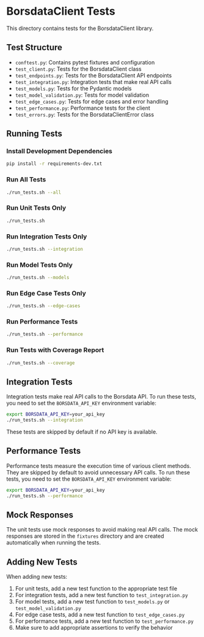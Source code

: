 # BorsdataClient Tests

This directory contains tests for the BorsdataClient library.

## Test Structure

- `conftest.py`: Contains pytest fixtures and configuration
- `test_client.py`: Tests for the BorsdataClient class
- `test_endpoints.py`: Tests for the BorsdataClient API endpoints
- `test_integration.py`: Integration tests that make real API calls
- `test_models.py`: Tests for the Pydantic models
- `test_model_validation.py`: Tests for model validation
- `test_edge_cases.py`: Tests for edge cases and error handling
- `test_performance.py`: Performance tests for the client
- `test_errors.py`: Tests for the BorsdataClientError class

## Running Tests

### Install Development Dependencies

```bash
pip install -r requirements-dev.txt
```

### Run All Tests

```bash
./run_tests.sh --all
```

### Run Unit Tests Only

```bash
./run_tests.sh
```

### Run Integration Tests Only

```bash
./run_tests.sh --integration
```

### Run Model Tests Only

```bash
./run_tests.sh --models
```

### Run Edge Case Tests Only

```bash
./run_tests.sh --edge-cases
```

### Run Performance Tests

```bash
./run_tests.sh --performance
```

### Run Tests with Coverage Report

```bash
./run_tests.sh --coverage
```

## Integration Tests

Integration tests make real API calls to the Borsdata API. To run these tests, you need to set the `BORSDATA_API_KEY` environment variable:

```bash
export BORSDATA_API_KEY=your_api_key
./run_tests.sh --integration
```

These tests are skipped by default if no API key is available.

## Performance Tests

Performance tests measure the execution time of various client methods. They are skipped by default to avoid unnecessary API calls. To run these tests, you need to set the `BORSDATA_API_KEY` environment variable:

```bash
export BORSDATA_API_KEY=your_api_key
./run_tests.sh --performance
```

## Mock Responses

The unit tests use mock responses to avoid making real API calls. The mock responses are stored in the `fixtures` directory and are created automatically when running the tests.

## Adding New Tests

When adding new tests:

1. For unit tests, add a new test function to the appropriate test file
2. For integration tests, add a new test function to `test_integration.py`
3. For model tests, add a new test function to `test_models.py` or `test_model_validation.py`
4. For edge case tests, add a new test function to `test_edge_cases.py`
5. For performance tests, add a new test function to `test_performance.py`
6. Make sure to add appropriate assertions to verify the behavior
